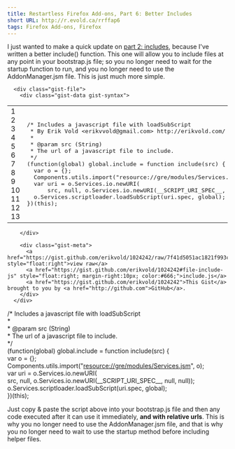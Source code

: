 ```yaml
---
title: Restartless Firefox Add-ons, Part 6: Better Includes
short URL: http://r.evold.ca/rrffap6
tags: Firefox Add-ons, Firefox
---
```

I just wanted to make a quick update on <a title="Restartless Firefox Add-ons Part 2: Includes" href="http://r.evold.ca/rrffap2">part 2: includes</a>, because I've written a better include() function. This one will allow you to include files at any point in your bootstrap.js file; so you no longer need to wait for the startup function to run, and you no longer need to use the AddonManager.jsm file. This is just much more simple.
</p>

<script src="https://gist.github.com/1024242.js?file=include.js"></script><link href="https://gist.github.com/assets/embed-0af287a4b5c981db301049e56f06e5d3.css" media="screen" rel="stylesheet"><div id="gist1024242" class="gist">
      <div class="gist-file">
        <div class="gist-data gist-syntax">



  <div class="file-data">
    <table class="lines highlight" cellpadding="0" cellspacing="0">
      <tbody><tr>
        <td class="line-numbers">
          <span class="line-number" id="file-include-js-L1" rel="file-include-js-L1">1</span>
          <span class="line-number" id="file-include-js-L2" rel="file-include-js-L2">2</span>
          <span class="line-number" id="file-include-js-L3" rel="file-include-js-L3">3</span>
          <span class="line-number" id="file-include-js-L4" rel="file-include-js-L4">4</span>
          <span class="line-number" id="file-include-js-L5" rel="file-include-js-L5">5</span>
          <span class="line-number" id="file-include-js-L6" rel="file-include-js-L6">6</span>
          <span class="line-number" id="file-include-js-L7" rel="file-include-js-L7">7</span>
          <span class="line-number" id="file-include-js-L8" rel="file-include-js-L8">8</span>
          <span class="line-number" id="file-include-js-L9" rel="file-include-js-L9">9</span>
          <span class="line-number" id="file-include-js-L10" rel="file-include-js-L10">10</span>
          <span class="line-number" id="file-include-js-L11" rel="file-include-js-L11">11</span>
          <span class="line-number" id="file-include-js-L12" rel="file-include-js-L12">12</span>
          <span class="line-number" id="file-include-js-L13" rel="file-include-js-L13">13</span>
        </td>
        <td class="line-data">
          <pre class="line-pre"><div class="line" id="file-include-js-LC1"><span class="cm">/* Includes a javascript file with loadSubScript</span></div><div class="line" id="file-include-js-LC2"><span class="cm"> * By Erik Vold &lt;erikvvold@gmail.com&gt; http://erikvold.com/</span></div><div class="line" id="file-include-js-LC3"><span class="cm"> *</span></div><div class="line" id="file-include-js-LC4"><span class="cm"> * @param src (String)</span></div><div class="line" id="file-include-js-LC5"><span class="cm"> * The url of a javascript file to include.</span></div><div class="line" id="file-include-js-LC6"><span class="cm"> */</span></div><div class="line" id="file-include-js-LC7"><span class="p">(</span><span class="kd">function</span><span class="p">(</span><span class="nx">global</span><span class="p">)</span> <span class="nx">global</span><span class="p">.</span><span class="nx">include</span> <span class="o">=</span> <span class="kd">function</span> <span class="nx">include</span><span class="p">(</span><span class="nx">src</span><span class="p">)</span> <span class="p">{</span></div><div class="line" id="file-include-js-LC8">  <span class="kd">var</span> <span class="nx">o</span> <span class="o">=</span> <span class="p">{};</span></div><div class="line" id="file-include-js-LC9">  <span class="nx">Components</span><span class="p">.</span><span class="nx">utils</span><span class="p">.</span><span class="kr">import</span><span class="p">(</span><span class="s2">"resource://gre/modules/Services.jsm"</span><span class="p">,</span> <span class="nx">o</span><span class="p">);</span></div><div class="line" id="file-include-js-LC10">  <span class="kd">var</span> <span class="nx">uri</span> <span class="o">=</span> <span class="nx">o</span><span class="p">.</span><span class="nx">Services</span><span class="p">.</span><span class="nx">io</span><span class="p">.</span><span class="nx">newURI</span><span class="p">(</span></div><div class="line" id="file-include-js-LC11">      <span class="nx">src</span><span class="p">,</span> <span class="kc">null</span><span class="p">,</span> <span class="nx">o</span><span class="p">.</span><span class="nx">Services</span><span class="p">.</span><span class="nx">io</span><span class="p">.</span><span class="nx">newURI</span><span class="p">(</span><span class="nx">__SCRIPT_URI_SPEC__</span><span class="p">,</span> <span class="kc">null</span><span class="p">,</span> <span class="kc">null</span><span class="p">));</span></div><div class="line" id="file-include-js-LC12">  <span class="nx">o</span><span class="p">.</span><span class="nx">Services</span><span class="p">.</span><span class="nx">scriptloader</span><span class="p">.</span><span class="nx">loadSubScript</span><span class="p">(</span><span class="nx">uri</span><span class="p">.</span><span class="nx">spec</span><span class="p">,</span> <span class="nx">global</span><span class="p">);</span></div><div class="line" id="file-include-js-LC13"><span class="p">})(</span><span class="k">this</span><span class="p">);</span></div></pre>
        </td>
      </tr>
    </tbody></table>
  </div>

        </div>

        <div class="gist-meta">
          <a href="https://gist.github.com/erikvold/1024242/raw/7f41d5051ac1821f993cee0cc8cd73c16036c9c2/include.js" style="float:right">view raw</a>
          <a href="https://gist.github.com/erikvold/1024242#file-include-js" style="float:right; margin-right:10px; color:#666;">include.js</a>
          <a href="https://gist.github.com/erikvold/1024242">This Gist</a> brought to you by <a href="http://github.com">GitHub</a>.
        </div>
      </div>
</div>

<noscript>
<div class="code">/* Includes a javascript file with loadSubScript<br />
*<br />
* @param src (String)<br />
* The url of a javascript file to include.<br />
*/<br />
(function(global) global.include = function include(src) {<br />
  var o = {};<br />
  Components.utils.import("<a target="_blank" href="resource://gre/modules/Services.jsm">resource://gre/modules/Services.jsm</a>", o);<br />
  var uri = o.Services.io.newURI(<br />
      src, null, o.Services.io.newURI(__SCRIPT_URI_SPEC__, null, null));<br />
  o.Services.scriptloader.loadSubScript(uri.spec, global);<br />
})(this);</div>
</noscript>

<p>
Just copy &amp; paste the script above into your bootstrap.js file and then any code executed after it can use it immediately, <strong>and with relative urls</strong>. This is why you no longer need to use the AddonManager.jsm file, and that is why you no longer need to wait to use the startup method before including helper files.
</p>
